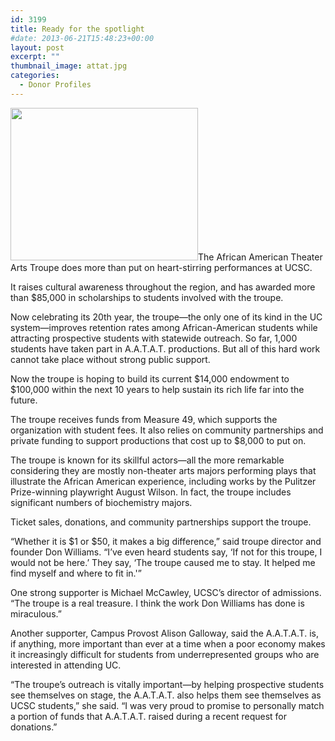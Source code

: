 ```yaml
---
id: 3199
title: Ready for the spotlight
#date: 2013-06-21T15:48:23+00:00
layout: post
excerpt: ""
thumbnail_image: attat.jpg
categories:
  - Donor Profiles
---
```

<img class="alignright size-medium wp-image-3200" src="http://live-ucsc-giving.pantheonsite.io/wp-content/uploads/2017/09/attat-300x244.jpg" alt="" width="300" height="244" srcset="https://ucsc-giving.lndo.site/wp-content/uploads/2017/09/attat-300x244.jpg 300w, https://ucsc-giving.lndo.site/wp-content/uploads/2017/09/attat.jpg 608w" sizes="(max-width: 300px) 100vw, 300px" />The African American Theater Arts Troupe does more than put on heart-stirring performances at UCSC.

It raises cultural awareness throughout the region, and has awarded more than $85,000 in scholarships to students involved with the troupe.

Now celebrating its 20th year, the troupe—the only one of its kind in the UC system—improves retention rates among African-American students while attracting prospective students with statewide outreach. So far, 1,000 students have taken part in A.A.T.A.T. productions. But all of this hard work cannot take place without strong public support.

Now the troupe is hoping to build its current $14,000 endowment to $100,000 within the next 10 years to help sustain its rich life far into the future.

The troupe receives funds from Measure 49, which supports the organization with student fees. It also relies on community partnerships and private funding to support productions that cost up to $8,000 to put on.

The troupe is known for its skillful actors—all the more remarkable considering they are mostly non-theater arts majors performing plays that illustrate the African American experience, including works by the Pulitzer Prize-winning playwright August Wilson. In fact, the troupe includes significant numbers of biochemistry majors.

Ticket sales, donations, and community partnerships support the troupe.

&#8220;Whether it is $1 or $50, it makes a big difference,&#8221; said troupe director and founder Don Williams. &#8220;I&#8217;ve even heard students say, &#8216;If not for this troupe, I would not be here.&#8217; They say, &#8216;The troupe caused me to stay. It helped me find myself and where to fit in.'&#8221;

One strong supporter is Michael McCawley, UCSC&#8217;s director of admissions. &#8220;The troupe is a real treasure. I think the work Don Williams has done is miraculous.&#8221;

Another supporter, Campus Provost Alison Galloway, said the A.A.T.A.T. is, if anything, more important than ever at a time when a poor economy makes it increasingly difficult for students from underrepresented groups who are interested in attending UC.

&#8220;The troupe&#8217;s outreach is vitally important—by helping prospective students see themselves on stage, the A.A.T.A.T. also helps them see themselves as UCSC students,&#8221; she said. &#8220;I was very proud to promise to personally match a portion of funds that A.A.T.A.T. raised during a recent request for donations.&#8221;
